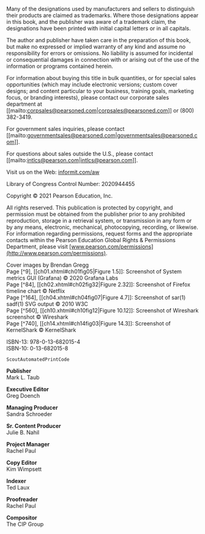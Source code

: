   

Many of the designations used by manufacturers and sellers to distinguish their products are claimed as trademarks. Where those designations appear in this book, and the publisher was aware of a trademark claim, the designations have been printed with initial capital letters or in all capitals.

The author and publisher have taken care in the preparation of this book, but make no expressed or implied warranty of any kind and assume no responsibility for errors or omissions. No liability is assumed for incidental or consequential damages in connection with or arising out of the use of the information or programs contained herein.

For information about buying this title in bulk quantities, or for special sales opportunities (which may include electronic versions; custom cover designs; and content particular to your business, training goals, marketing focus, or branding interests), please contact our corporate sales department at [[mailto:corpsales@pearsoned.com|corpsales@pearsoned.com]] or (800) 382-3419.

For government sales inquiries, please contact [[mailto:governmentsales@pearsoned.com|governmentsales@pearsoned.com]].

For questions about sales outside the U.S., please contact [[mailto:intlcs@pearson.com|intlcs@pearson.com]].

Visit us on the Web: [informit.com/aw](http://informit.com/aw)

Library of Congress Control Number: 2020944455

Copyright © 2021 Pearson Education, Inc.

All rights reserved. This publication is protected by copyright, and permission must be obtained from the publisher prior to any prohibited reproduction, storage in a retrieval system, or transmission in any form or by any means, electronic, mechanical, photocopying, recording, or likewise. For information regarding permissions, request forms and the appropriate contacts within the Pearson Education Global Rights & Permissions Department, please visit [www.pearson.com/permissions](http://www.pearson.com/permissions).

Cover images by Brendan Gregg  
Page [^9], [[ch01.xhtml#ch01fig05|Figure 1.5]]: Screenshot of System metrics GUI (Grafana) © 2020 Grafana Labs  
Page [^84], [[ch02.xhtml#ch02fig32|Figure 2.32]]: Screenshot of Firefox timeline chart © Netflix  
Page [^164], [[ch04.xhtml#ch04fig07|Figure 4.7]]: Screenshot of sar(1) sadf(1) SVG output © 2010 W3C  
Page [^560], [[ch10.xhtml#ch10fig12|Figure 10.12]]: Screenshot of Wireshark screenshot © Wireshark  
Page [^740], [[ch14.xhtml#ch14fig03|Figure 14.3]]: Screenshot of KernelShark © KernelShark

ISBN-13: 978-0-13-682015-4  
ISBN-10: 0-13-682015-8

`ScoutAutomatedPrintCode`

**Publisher**  
Mark L. Taub

**Executive Editor**  
Greg Doench

**Managing Producer**  
Sandra Schroeder

**Sr. Content Producer**  
Julie B. Nahil

**Project Manager**  
Rachel Paul

**Copy Editor**  
Kim Wimpsett

**Indexer**  
Ted Laux

**Proofreader**  
Rachel Paul

**Compositor**  
The CIP Group
